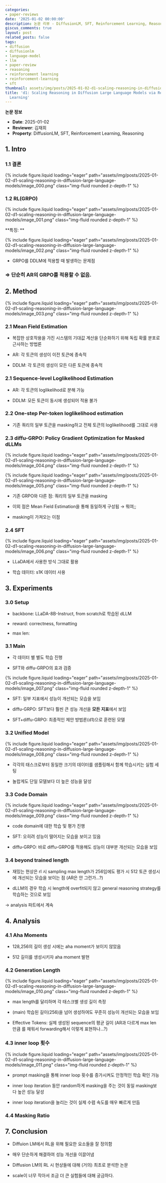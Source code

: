 ```yaml
---
categories:
- paper-reviews
date: '2025-01-02 00:00:00'
description: 논문 리뷰 - DiffusionLM, SFT, Reinforcement Learning, Reasoning 관련 연구
giscus_comments: true
layout: post
related_posts: false
tags:
- diffusion
- diffusionlm
- language-model
- llm
- paper-review
- reasoning
- reinforcement learning
- reinforcement-learning
- sft
thumbnail: assets/img/posts/2025-01-02-d1-scaling-reasoning-in-diffusion-large-language-models/thumbnail.jpg
title: 'd1: Scaling Reasoning in Diffusion Large Language Models via Reinforcement
  Learning'
---
```


**논문 정보**
- **Date**: 2025-01-02
- **Reviewer**: 김재희
- **Property**: DiffusionLM, SFT, Reinforcement Learning, Reasoning

## 1. Intro

### 1.1 결론

{% include figure.liquid loading="eager" path="assets/img/posts/2025-01-02-d1-scaling-reasoning-in-diffusion-large-language-models/image_000.png" class="img-fluid rounded z-depth-1" %}

### 1.2 RL(GRPO)

{% include figure.liquid loading="eager" path="assets/img/posts/2025-01-02-d1-scaling-reasoning-in-diffusion-large-language-models/image_001.png" class="img-fluid rounded z-depth-1" %}

**특징: **

{% include figure.liquid loading="eager" path="assets/img/posts/2025-01-02-d1-scaling-reasoning-in-diffusion-large-language-models/image_002.png" class="img-fluid rounded z-depth-1" %}

- GRPO를 DDLM에 적용할 때 발생하는 문제점

### ⇒ 단순히 AR의 GRPO를 적용할 수 없음.

## 2. Method

{% include figure.liquid loading="eager" path="assets/img/posts/2025-01-02-d1-scaling-reasoning-in-diffusion-large-language-models/image_003.png" class="img-fluid rounded z-depth-1" %}

### 2.1 Mean Field Estimation

- 복잡한 상호작용을 가진 시스템의 기대값 계산을 단순화하기 위해 독립 확률 분포로 근사하는 방법론

- AR: 각 토큰의 생성이 이전 토큰에 종속적 

- DDLM: 각 토큰의 생성이 모든 다른 토큰에 종속적

### 2.1 Sequence-level Loglikelihood Estimation

- AR: 각 토큰의 loglikelihod로 분해 가능

- DDLM: 모든 토큰이 동시에 생성되어 적용 불가 

### 2.2 One-step Per-token loglikelihood estimation

- 기존 쿼리의 일부 토큰을 masking하고 전체 토큰의 loglikelihood를 그대로 사용

### 2.3 diffu-GRPO: Policy Gradient Optimization for Masked dLLMs

{% include figure.liquid loading="eager" path="assets/img/posts/2025-01-02-d1-scaling-reasoning-in-diffusion-large-language-models/image_004.png" class="img-fluid rounded z-depth-1" %}

{% include figure.liquid loading="eager" path="assets/img/posts/2025-01-02-d1-scaling-reasoning-in-diffusion-large-language-models/image_005.png" class="img-fluid rounded z-depth-1" %}

- 기존 GRPO와 다른 점: 쿼리의 일부 토큰을 masking

- 이외 점은 Mean Field Estimation을 통해 동일하게 구성됨 → 뭐여;;

- masking이 가져오는 이점

### 2.4 SFT

{% include figure.liquid loading="eager" path="assets/img/posts/2025-01-02-d1-scaling-reasoning-in-diffusion-large-language-models/image_006.png" class="img-fluid rounded z-depth-1" %}

- LLaDA에서 사용한 방식 그대로 활용

- 학습 데이터: s1K 데이터 사용

## 3. Experiments

### 3.0 Setup

- backbone: LLaDA-8B-Instruct, from scratch로 학습된 dLLM

- reward: correctness, formatting

- max len: 

### 3.1 Main 

- 각 데이터 별 별도 학습 진행 

- SFT와 diffu-GRPO의 효과 검증

{% include figure.liquid loading="eager" path="assets/img/posts/2025-01-02-d1-scaling-reasoning-in-diffusion-large-language-models/image_007.png" class="img-fluid rounded z-depth-1" %}

- SFT: 일부 지표에서 성능이 개선되는 모습을 보임

- diffu-GRPO: SFT보다 훨씬 큰 성능 개선을 **모든 지표**에서 보임

- SFT+diffu-GRPO: 최종적인 제안 방법론(d1)으로 훈련된 모델

### 3.2 Unified Model

{% include figure.liquid loading="eager" path="assets/img/posts/2025-01-02-d1-scaling-reasoning-in-diffusion-large-language-models/image_008.png" class="img-fluid rounded z-depth-1" %}

- 각각의 태스크로부터 동일한 크기의 데이터를 샘플링해서 함께 학습시키는 실험 세팅

- 놀랍게도 단일 모델보다 더 높은 성능을 달성

### 3.3 Code Domain

{% include figure.liquid loading="eager" path="assets/img/posts/2025-01-02-d1-scaling-reasoning-in-diffusion-large-language-models/image_009.png" class="img-fluid rounded z-depth-1" %}

- code domain에 대한 학습 및 평가 진행

- SFT: 오히려 성능이 떨어지는 모습을 보이고 있음

- diffu-GRPO: 바로 diffu-GRPO를 적용해도 성능이 대부분 개선되는 모습을 보임

### 3.4 beyond trained length

- 재밌는 현상은 rl 시 sampling max length가 256임에도 평가 시 512 토큰 생성시에 개선되는 모습을 보이는 점 (AR은 안 그런가…?)

- dLLM의 경우 학습 시 length에 overfit되지 않고 general reasoning strategy를 학습하는 것으로 보임

→ analysis 파트에서 계속

## 4. Analysis

### 4.1 Aha Moments

- 128,256의 길이 생성 시에는 aha moment가 보이지 않았음

- 512 길이를 생성시키자 aha moment 발현

### 4.2 Generation Length

{% include figure.liquid loading="eager" path="assets/img/posts/2025-01-02-d1-scaling-reasoning-in-diffusion-large-language-models/image_010.png" class="img-fluid rounded z-depth-1" %}

- max length를 달리하며 각 태스크별 생성 길이 측정

- (main) 학습된 길이(256)을 넘어 생성하여도 꾸준히 성능이 개선되는 모습을 보임

- Effective Tokens: 실제 생성된 sequence의 평균 길이 (AR과 다르게 max len 만큼 <mask>를 채워서 forwarding해서 이렇게 표현하나…?)

### 4.3 inner loop 횟수

{% include figure.liquid loading="eager" path="assets/img/posts/2025-01-02-d1-scaling-reasoning-in-diffusion-large-language-models/image_011.png" class="img-fluid rounded z-depth-1" %}

- prompt masking을 통해 inner loop 횟수를 증가시켜도 안정적인 학습 확인 가능

- inner loop iteration 동안 random하게 masking을 주는 것이 동일 masking보다 높은 성능 달성

- inner loop iteration을 늘리는 것이 실제 수렴 속도를 매우 빠르게 만듬

### 4.4 Masking Ratio

## 7. Conclusion

- Diffuion LM에서 RL을 위해 필요한 요소들을 잘 정의함

- 매우 단순하게 해결하여 성능 개선을 이끌어냄

- Diffusion LM의 RL 시 현상들에 대해 (거의) 최초로 분석한 논문

- scale이 너무 작아서 조금 더 큰 실험들에 대해 궁금하다.

